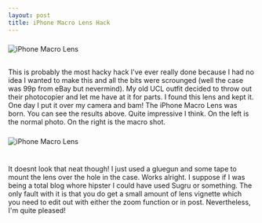 ```yaml
--- 
layout: post
title: iPhone Macro Lens Hack
---
```

###
![iPhone Macro Lens](http://farm4.static.flickr.com/3121/5811272101_e7a3b4ceec.jpg "iPhone Macro Lens")

##
This is probably the most hacky hack I've ever really done because I had no idea I wanted to make this and all the bits were scrounged (well the case was 99p from eBay but nevermind). My old UCL outfit decided to throw out their photocopier and let me have at it for parts. I found this lens and kept it. One day I put it over my camera and bam! The iPhone Macro Lens was born. You can see the results above. Quite impressive I think. On the left is the normal photo. On the right is the macro shot.

###
![iPhone Macro Lens](http://farm6.static.flickr.com/5076/5811272167_3c9442a0b4.jpg "iPhone Macro Lens")

#
It doesnt look that neat though! I just used a gluegun and some tape to mount the lens over the hole in the case. Works alright. I suppose if I was being a total blog whore hipster I could have used Sugru or something. The only fault with it is that you do get a small amount of lens vignette which you need to edit out with either the zoom function or in post. Nevertheless, I'm quite pleased!
